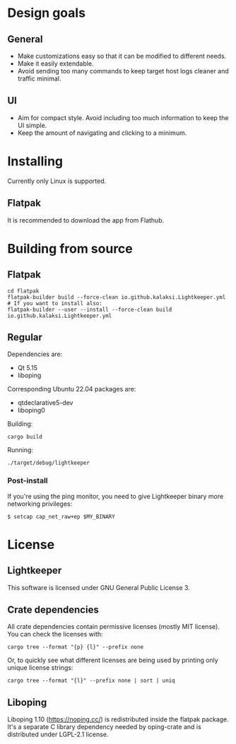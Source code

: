 # Design goals

## General
- Make customizations easy so that it can be modified to different needs.
- Make it easily extendable.
- Avoid sending too many commands to keep target host logs cleaner and traffic minimal.

## UI
- Aim for compact style. Avoid including too much information to keep the UI simple.
- Keep the amount of navigating and clicking to a minimum.

# Installing
Currently only Linux is supported.

## Flatpak
It is recommended to download the app from Flathub.

# Building from source
## Flatpak
```
cd flatpak
flatpak-builder build --force-clean io.github.kalaksi.Lightkeeper.yml
# If you want to install also:
flatpak-builder --user --install --force-clean build io.github.kalaksi.Lightkeeper.yml
```

## Regular
Dependencies are:
- Qt 5.15
- liboping

Corresponding Ubuntu 22.04 packages are:
- qtdeclarative5-dev
- liboping0

Building:
```
cargo build
```

Running:
```
./target/debug/lightkeeper
```

### Post-install

If you're using the ping monitor, you need to give Lightkeeper binary more networking privileges:
```
$ setcap cap_net_raw+ep $MY_BINARY
```


# License
## Lightkeeper
This software is licensed under GNU General Public License 3.

## Crate dependencies
All crate dependencies contain permissive licenses (mostly MIT license).  
You can check the licenses with:
```
cargo tree --format "{p} {l}" --prefix none
```

Or, to quickly see what different licenses are being used by printing only unique license strings:
```
cargo tree --format "{l}" --prefix none | sort | uniq
```

## Liboping
Liboping 1.10 (https://noping.cc/) is redistributed inside the flatpak package.
It's a separate C library dependency needed by oping-crate and is distributed under LGPL-2.1 license.
